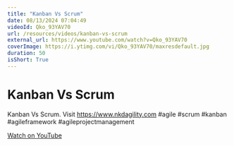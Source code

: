 ```yaml
---
title: "Kanban Vs Scrum"
date: 08/13/2024 07:04:49
videoId: Qko_93YAV70
url: /resources/videos/kanban-vs-scrum
external_url: https://www.youtube.com/watch?v=Qko_93YAV70
coverImage: https://i.ytimg.com/vi/Qko_93YAV70/maxresdefault.jpg
duration: 50
isShort: True
---
```


# Kanban Vs Scrum

Kanban Vs Scrum. Visit https://www.nkdagility.com #agile #scrum #kanban #agileframework #agileprojectmanagement

[Watch on YouTube](https://www.youtube.com/watch?v=Qko_93YAV70)
